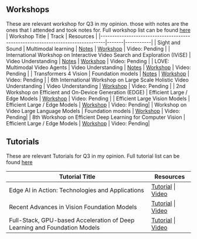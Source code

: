 ## Workshops

These are relevant workshop for Q3 in my opinion. those with notes are the ones that I attended and took notes for. Full workshop list can be found [here](https://cvpr.thecvf.com/virtual/2025/events/workshop)
| Workshop Title                                                                 | Track | Resources |
|--------------------------------------------------------------------------------|-------|-----------|
| Sight and Sound                                                                |    Multimodal learning     | [Notes](Sight%20and%20Sound/README.md) &#124; [Workshop](https://sightsound.org/) &#124; Video: Pending |
| International Workshop on Interactive Video Search and Exploration (IViSE)    |    Video Understanding     | [Notes](IViSE/README.md) &#124; [Workshop](https://sites.google.com/view/ivise2025) &#124; Video: Pending |
| LOVE: Multimodal Video Agents                                                 |   Video Understanding    | [Notes](LOVE%20Multimodal%20Video%20Agents/README.md) &#124; [Workshop](https://sites.google.com/view/loveucvpr25) &#124; Video: Pending |
| Transformers 4 Vision                                                         |   Foundation models   | [Notes](Transformers%204%20Vision/README.md) &#124; [Workshop](https://sites.google.com/view/t4v-cvpr25/) &#124; Video: Pending |
| 6th International Workshop on Large Scale Holistic Video Understanding        |   Video Understanding      | [Workshop](https://holistic-video-understanding.github.io/workshops/cvpr2025.html) &#124; Video: Pending |
| 2nd Workshop on Efficient and On-Device Generation (EDGE)                     |    Efficient Large / Edge Models     | [Workshop](https://cvpr25-edge.github.io/) &#124; Video: Pending |
| Efficient Large Vision Models                                                 |    Efficient Large / Edge Models     | [Workshop](https://sites.google.com/view/elvm/home) &#124; Video: Pending|
| Workshop on Video Large Language Models                                                 |    Foundation models       | [Workshop](https://www.crcv.ucf.edu/cvpr2025-vidllms-workshop/) &#124; Video: Pending|
| 8th Workshop on Efficient Deep Learning for Computer Vision                                               |    Efficient Large / Edge Models     | [Workshop](https://lpcv.ai/2025LPCVC/cvpr-workshop/) &#124; Video: Pending|



## Tutorials
These are relevant Tutorials for Q3 in my opinion. Full tutorial list can be found [here](https://cvpr.thecvf.com/virtual/2025/events/tutorial)

| Tutorial Title                                                                 | Resources |
|--------------------------------------------------------------------------------|-----------|
| Edge AI in Action: Technologies and Applications                                                             | [Tutorial](https://www.fabricionarcizo.com/cvpr2025-edge-ai-in-action/) &#124; [Video](https://www.youtube.com/watch?v=RhIdDOJAlo8) |
| Recent Advances in Vision Foundation Models                                                             | [Tutorial](https://vlp-tutorial.github.io/) &#124; [Video](https://youtu.be/yMRzC6oJ4W0) |
| Full-Stack, GPU-based Acceleration of Deep Learning and Foundation Models                                                        | [Tutorial](https://nvlabs.github.io/EfficientDL/) &#124; [Video](https://youtu.be/ktBT_SkrYHU) |
